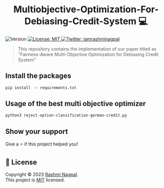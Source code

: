 <h1 align="center">Multiobjective-Optimization-For-Debiasing-Credit-System 💻 </h1>
<p>
  <img alt="Version" src="https://img.shields.io/badge/version-0.01-blue.svg?cacheSeconds=2592000" />
  <a href="https://github.com/RN0311/Multiobjective-Optimization-For-Debiasing-Credit-System/blob/main/LICENSE" target="_blank">
    <img alt="License: MIT" src="https://img.shields.io/badge/License-MIT-yellow.svg" />
  </a>
  <a href="https://twitter.com/iamrashminagpal" target="_blank">
    <img alt="Twitter: iamrashminagpal" src="https://img.shields.io/twitter/follow/iamrashminagpal.svg?style=social" />
  </a>
</p>

> This repository contains the implementation of our paper titled as &#34;Fairness-Aware Multi-Objective Optimization for Debiasing Credit System&#34;

## Install the packages

```sh
pip install -r requirements.txt
```

## Usage of the best multi objective optimizer

```sh
python3 reject-option-classification-german-credit.py
```


## Show your support

Give a ⭐️ if this project helped you!

## 📝 License

Copyright © 2023 [Rashmi Nagpal](https://github.com/RN0311).<br />
This project is [MIT](https://github.com/RN0311/Multiobjective-Optimization-For-Debiasing-Credit-System/blob/main/LICENSE) licensed.
